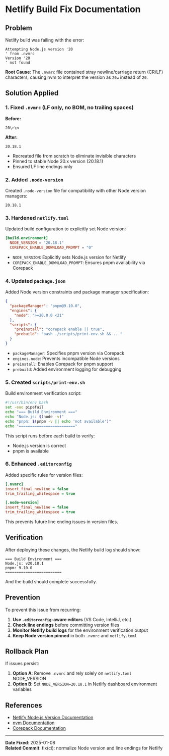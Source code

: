 # Netlify Build Fix Documentation

## Problem

Netlify build was failing with the error:

```
Attempting Node.js version '20
' from .nvmrc
Version '20
' not found
```

**Root Cause**: The `.nvmrc` file contained stray newline/carriage return (CR/LF) characters, causing nvm to interpret the version as `20↵` instead of `20`.

## Solution Applied

### 1. Fixed `.nvmrc` (LF only, no BOM, no trailing spaces)

**Before:**
```
20\r\n
```

**After:**
```
20.18.1
```

- Recreated file from scratch to eliminate invisible characters
- Pinned to stable Node 20.x version (20.18.1)
- Ensured LF line endings only

### 2. Added `.node-version`

Created `.node-version` file for compatibility with other Node version managers:

```
20.18.1
```

### 3. Hardened `netlify.toml`

Updated build configuration to explicitly set Node version:

```toml
[build.environment]
  NODE_VERSION = "20.18.1"
  COREPACK_ENABLE_DOWNLOAD_PROMPT = "0"
```

- `NODE_VERSION`: Explicitly sets Node.js version for Netlify
- `COREPACK_ENABLE_DOWNLOAD_PROMPT`: Ensures pnpm availability via Corepack

### 4. Updated `package.json`

Added Node version constraints and package manager specification:

```json
{
  "packageManager": "pnpm@9.10.0",
  "engines": {
    "node": ">=20.0.0 <21"
  },
  "scripts": {
    "preinstall": "corepack enable || true",
    "prebuild": "bash ./scripts/print-env.sh && ..."
  }
}
```

- `packageManager`: Specifies pnpm version via Corepack
- `engines.node`: Prevents incompatible Node versions
- `preinstall`: Enables Corepack for pnpm support
- `prebuild`: Added environment logging for debugging

### 5. Created `scripts/print-env.sh`

Build environment verification script:

```bash
#!/usr/bin/env bash
set -euo pipefail
echo "=== Build Environment ==="
echo "Node.js: $(node -v)"
echo "pnpm: $(pnpm -v || echo 'not available')"
echo "========================="
```

This script runs before each build to verify:
- Node.js version is correct
- pnpm is available

### 6. Enhanced `.editorconfig`

Added specific rules for version files:

```ini
[.nvmrc]
insert_final_newline = false
trim_trailing_whitespace = true

[.node-version]
insert_final_newline = false
trim_trailing_whitespace = true
```

This prevents future line ending issues in version files.

## Verification

After deploying these changes, the Netlify build log should show:

```
=== Build Environment ===
Node.js: v20.18.1
pnpm: 9.10.0
=========================
```

And the build should complete successfully.

## Prevention

To prevent this issue from recurring:

1. **Use `.editorconfig`-aware editors** (VS Code, IntelliJ, etc.)
2. **Check line endings** before committing version files
3. **Monitor Netlify build logs** for the environment verification output
4. **Keep Node version pinned** in both `.nvmrc` and `netlify.toml`

## Rollback Plan

If issues persist:

1. **Option A**: Remove `.nvmrc` and rely solely on `netlify.toml` NODE_VERSION
2. **Option B**: Set `NODE_VERSION=20.18.1` in Netlify dashboard environment variables

## References

- [Netlify Node.js Version Documentation](https://docs.netlify.com/configure-builds/manage-dependencies/#node-js)
- [nvm Documentation](https://github.com/nvm-sh/nvm)
- [Corepack Documentation](https://nodejs.org/api/corepack.html)

---

**Date Fixed**: 2025-01-08  
**Related Commit**: fix(ci): normalize Node version and line endings for Netlify

